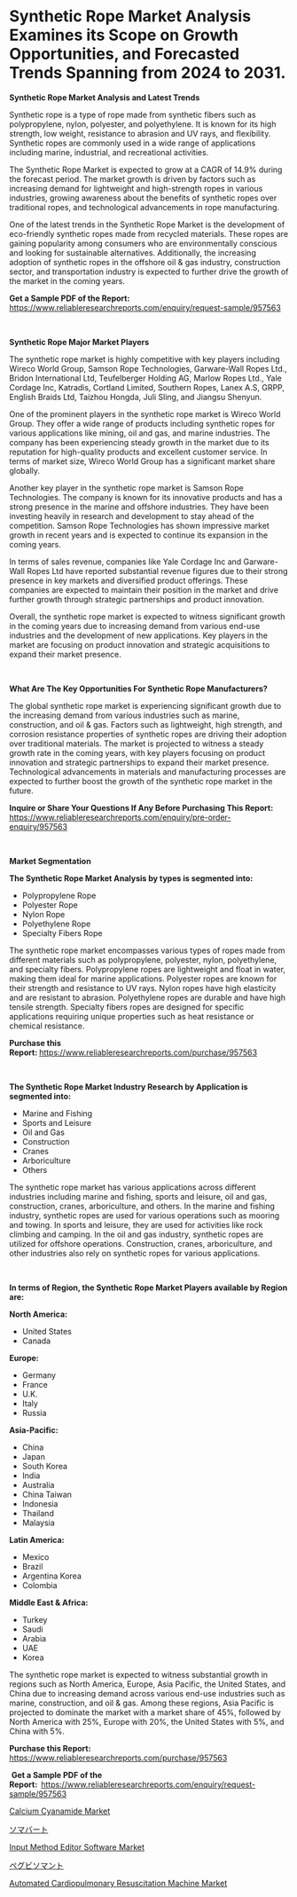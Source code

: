<p><h1>Synthetic Rope Market Analysis Examines its Scope on Growth Opportunities, and Forecasted Trends Spanning from 2024 to 2031.</h1></p><p><strong>Synthetic Rope Market Analysis and Latest Trends</strong></p>
<p><p>Synthetic rope is a type of rope made from synthetic fibers such as polypropylene, nylon, polyester, and polyethylene. It is known for its high strength, low weight, resistance to abrasion and UV rays, and flexibility. Synthetic ropes are commonly used in a wide range of applications including marine, industrial, and recreational activities.</p><p>The Synthetic Rope Market is expected to grow at a CAGR of 14.9% during the forecast period. The market growth is driven by factors such as increasing demand for lightweight and high-strength ropes in various industries, growing awareness about the benefits of synthetic ropes over traditional ropes, and technological advancements in rope manufacturing.</p><p>One of the latest trends in the Synthetic Rope Market is the development of eco-friendly synthetic ropes made from recycled materials. These ropes are gaining popularity among consumers who are environmentally conscious and looking for sustainable alternatives. Additionally, the increasing adoption of synthetic ropes in the offshore oil & gas industry, construction sector, and transportation industry is expected to further drive the growth of the market in the coming years.</p></p>
<p><strong>Get a Sample PDF of the Report:&nbsp;</strong> <a href="https://www.reliableresearchreports.com/enquiry/request-sample/957563">https://www.reliableresearchreports.com/enquiry/request-sample/957563</a></p>
<p>&nbsp;</p>
<p><strong>Synthetic Rope Major Market Players</strong></p>
<p><p>The synthetic rope market is highly competitive with key players including Wireco World Group, Samson Rope Technologies, Garware-Wall Ropes Ltd., Bridon International Ltd, Teufelberger Holding AG, Marlow Ropes Ltd., Yale Cordage Inc, Katradis, Cortland Limited, Southern Ropes, Lanex A.S, GRPP, English Braids Ltd, Taizhou Hongda, Juli Sling, and Jiangsu Shenyun.</p><p>One of the prominent players in the synthetic rope market is Wireco World Group. They offer a wide range of products including synthetic ropes for various applications like mining, oil and gas, and marine industries. The company has been experiencing steady growth in the market due to its reputation for high-quality products and excellent customer service. In terms of market size, Wireco World Group has a significant market share globally.</p><p>Another key player in the synthetic rope market is Samson Rope Technologies. The company is known for its innovative products and has a strong presence in the marine and offshore industries. They have been investing heavily in research and development to stay ahead of the competition. Samson Rope Technologies has shown impressive market growth in recent years and is expected to continue its expansion in the coming years.</p><p>In terms of sales revenue, companies like Yale Cordage Inc and Garware-Wall Ropes Ltd have reported substantial revenue figures due to their strong presence in key markets and diversified product offerings. These companies are expected to maintain their position in the market and drive further growth through strategic partnerships and product innovation.</p><p>Overall, the synthetic rope market is expected to witness significant growth in the coming years due to increasing demand from various end-use industries and the development of new applications. Key players in the market are focusing on product innovation and strategic acquisitions to expand their market presence.</p></p>
<p>&nbsp;</p>
<p><strong>What Are The Key Opportunities For Synthetic Rope Manufacturers?</strong></p>
<p><p>The global synthetic rope market is experiencing significant growth due to the increasing demand from various industries such as marine, construction, and oil & gas. Factors such as lightweight, high strength, and corrosion resistance properties of synthetic ropes are driving their adoption over traditional materials. The market is projected to witness a steady growth rate in the coming years, with key players focusing on product innovation and strategic partnerships to expand their market presence. Technological advancements in materials and manufacturing processes are expected to further boost the growth of the synthetic rope market in the future.</p></p>
<p><strong>Inquire or Share Your Questions If Any Before Purchasing This Report:</strong> <a href="https://www.reliableresearchreports.com/enquiry/pre-order-enquiry/957563">https://www.reliableresearchreports.com/enquiry/pre-order-enquiry/957563</a></p>
<p>&nbsp;</p>
<p><strong>Market Segmentation</strong></p>
<p><strong>The Synthetic Rope Market Analysis by types is segmented into:</strong></p>
<p><ul><li>Polypropylene Rope</li><li>Polyester Rope</li><li>Nylon Rope</li><li>Polyethylene Rope</li><li>Specialty Fibers Rope</li></ul></p>
<p><p>The synthetic rope market encompasses various types of ropes made from different materials such as polypropylene, polyester, nylon, polyethylene, and specialty fibers. Polypropylene ropes are lightweight and float in water, making them ideal for marine applications. Polyester ropes are known for their strength and resistance to UV rays. Nylon ropes have high elasticity and are resistant to abrasion. Polyethylene ropes are durable and have high tensile strength. Specialty fibers ropes are designed for specific applications requiring unique properties such as heat resistance or chemical resistance.</p></p>
<p><strong>Purchase this Report:&nbsp;</strong><a href="https://www.reliableresearchreports.com/purchase/957563">https://www.reliableresearchreports.com/purchase/957563</a></p>
<p>&nbsp;</p>
<p><strong>The Synthetic Rope Market Industry Research by Application is segmented into:</strong></p>
<p><ul><li>Marine and Fishing</li><li>Sports and Leisure</li><li>Oil and Gas</li><li>Construction</li><li>Cranes</li><li>Arboriculture</li><li>Others</li></ul></p>
<p><p>The synthetic rope market has various applications across different industries including marine and fishing, sports and leisure, oil and gas, construction, cranes, arboriculture, and others. In the marine and fishing industry, synthetic ropes are used for various operations such as mooring and towing. In sports and leisure, they are used for activities like rock climbing and camping. In the oil and gas industry, synthetic ropes are utilized for offshore operations. Construction, cranes, arboriculture, and other industries also rely on synthetic ropes for various applications.</p></p>
<p>&nbsp;</p>
<p><strong>In terms of Region, the Synthetic Rope Market Players available by Region are:</strong></p>
<p>
    <p> <strong> North America: </strong>
        <ul>
            <li>United States</li>
            <li>Canada</li>
        </ul>
        </p> 
    <p> <strong> Europe: </strong>
        <ul>
            <li>Germany</li>
            <li>France</li>
            <li>U.K.</li>
            <li>Italy</li>
            <li>Russia</li>
        </ul>
        </p> 
    <p> <strong> Asia-Pacific: </strong>
        <ul>
            <li>China</li>
            <li>Japan</li>
            <li>South Korea</li>
            <li>India</li>
            <li>Australia</li>
            <li>China Taiwan</li>
            <li>Indonesia</li>
            <li>Thailand</li>
            <li>Malaysia</li>
        </ul>
        </p> 
    <p> <strong> Latin America: </strong>
        <ul>
            <li>Mexico</li>
            <li>Brazil</li>
            <li>Argentina Korea</li>
            <li>Colombia</li>
        </ul>
        </p> 
    <p> <strong> Middle East & Africa: </strong>
        <ul>
            <li>Turkey</li>
            <li>Saudi</li>
            <li>Arabia</li>
            <li>UAE</li>
            <li>Korea</li>
        </ul>
    </p>
    </p>
<p><p>The synthetic rope market is expected to witness substantial growth in regions such as North America, Europe, Asia Pacific, the United States, and China due to increasing demand across various end-use industries such as marine, construction, and oil & gas. Among these regions, Asia Pacific is projected to dominate the market with a market share of 45%, followed by North America with 25%, Europe with 20%, the United States with 5%, and China with 5%.</p></p>
<p><strong>Purchase this Report: </strong><a href="https://www.reliableresearchreports.com/purchase/957563">https://www.reliableresearchreports.com/purchase/957563</a></p>
<p>&nbsp;<strong>Get a Sample PDF of the Report:&nbsp;&nbsp;</strong><a href="https://www.reliableresearchreports.com/enquiry/request-sample/957563">https://www.reliableresearchreports.com/enquiry/request-sample/957563</a></p>
<p><strong></strong></p>
<p><p><a href="https://github.com/Whitneyboyettebo9kiw7yr13/Market-Research-Report-List-1/blob/main/calcium-cyanamide-market.md">Calcium Cyanamide Market</a></p><p><a href="https://github.com/adcxff01450218/Market-Research-Report-List-1/blob/main/5853741193397.md">ソマバート</a></p><p><a href="https://issuu.com/reportprime-2/docs/input-method-editor-software-market-size-2030.pptx">Input Method Editor Software Market</a></p><p><a href="https://github.com/xnljig2898992/Market-Research-Report-List-1/blob/main/1861349193396.md">ペグビソマント</a></p><p><a href="https://issuu.com/reportprime-2/docs/automated-cardiopulmonary-resuscitation-machine-ma">Automated Cardiopulmonary Resuscitation Machine Market</a></p></p>